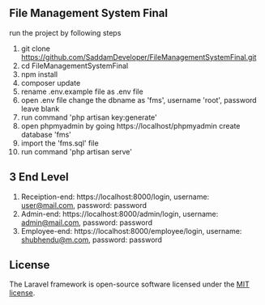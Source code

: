 ## File Management System Final

run the project by following steps
1. git clone https://github.com/SaddamDeveloper/FileManagementSystemFinal.git
2. cd FileManagementSystemFinal
3. npm install
4. composer update
5. rename .env.example file as .env file
6. open .env file change the dbname as 'fms', username 'root', password leave blank
7. run command 'php artisan key:generate'
8. open phpmyadmin by going https://localhost/phpmyadmin create database 'fms'
9. import the 'fms.sql' file
10. run command 'php artisan serve'

## 3 End Level
1. Receiption-end: https://localhost:8000/login, username: user@mail.com, password: password
2. Admin-end: https://localhost:8000/admin/login, username: admin@mail.com, password: password
3. Employee-end: https://localhost:8000/employee/login, username: shubhendu@m.com, password: password



















## License

The Laravel framework is open-source software licensed under the [MIT license](https://opensource.org/licenses/MIT).

